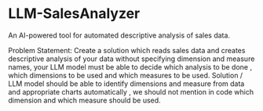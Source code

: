 # LLM-SalesAnalyzer
An AI-powered tool for automated descriptive analysis of sales data.

Problem Statement: Create a solution which reads sales data and creates descriptive analysis of your data without specifying dimension and measure names, your LLM model must be able to decide which analysis to be done , which dimensions to be used and which measures to be used. Solution / LLM model should be able to identify dimensions and measure from data and appropriate charts automatically , we should not mention in code which dimension and which measure should be used.
